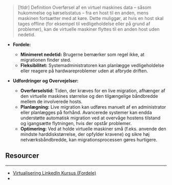 > [!tldr] Definition
Overførsel af en virtuel maskines data – såsom hukommelse og kørselsstatus – fra en host til en anden, mens maskinen fortsætter med at køre. 
Dette muliggør, at hvis en host skal tages offline (for eksempel til vedligeholdelse eller på grund af problemer), kan de virtuelle maskiner flyttes til en anden host uden nedetid.

- **Fordele:**
  - **Minimeret nedetid:** Brugerne bemærker som regel ikke, at migrationen finder sted.
  - **Fleksibilitet:** Systemadministratoren kan planlægge vedligeholdelse eller reagere på hardwareproblemer uden at afbryde driften.
  
- **Udfordringer og Overvejelser:**
  - **Overførselstid:** Tiden, der kræves for en live migration, afhænger af den virtuelle maskines størrelse og den tilgængelige båndbredde mellem de involverede hosts.
  - **Planlægning:** Live migration kan udføres manuelt af en administrator eller planlægges på forhånd. Avancerede systemer kan endda understøtte automatisk migration ved at overvåge hostens tilstand og igangsætte flytningen, hvis der opstår problemer.
  - **Optimering:** Ved at holde virtuelle maskiner små (f.eks. anvende den mindste harddiskstørrelse, der opfylder kravene) og sikre høj netværksbåndbredde, kan migrationsprocessen gøres hurtigere.
## Resourcer
---
- [Virtualisering LinkedIn Kursus (Fordele)](https://www.linkedin.com/learning/learning-virtualization-13945890/using-virtualization-to-increase-availability?autoSkip=true&resume=false&u=57075649)
- 